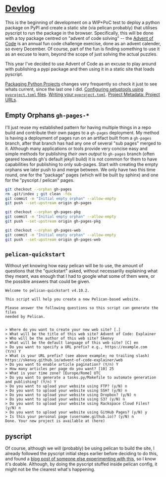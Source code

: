 # [Devlog](https://github.com/Skenvy/advent-of-code-explainer/blob/main/devlog.md)
This is the beginning of development on a WIP+PoC test to deploy a python package on PyPI and create a static site (via pelican probably) that utilises pyscript to run the package in the browser. Specifically, this will be done with a toy package centred on "advent of code solving" -- the [Advent of Code](https://adventofcode.com/) is an annual fun code challenge exercise, done as an advent calender, so every December. Of course, part of the fun is finding something to use it as an excuse to learn, beyond the scope of just solving the actual puzzles.

This year I've decided to use Advent of Code as an excuse to play around with publishing a pypi package and then using it in a static site that loads pyscript.

[Packaging Python Projects](https://packaging.python.org/en/latest/tutorials/packaging-projects/) changes very frequently so check it just to see whats current, since the last one I did.
[Configuring setuptools using `pyproject.toml` files](https://setuptools.pypa.io/en/latest/userguide/pyproject_config.html).
[Writing your `pyproject.toml`](https://packaging.python.org/en/latest/guides/writing-pyproject-toml/).
[Project Metadata: Project URLs](https://docs.pypi.org/project_metadata/#project-urls).

## Empty Orphans `gh-pages-*`
I'll just reuse my established pattern for having multiple things in a repo build and contribute their own pages to a `gh-pages` deployment. My method is having a deployment of pages run on an artifact built from a `gh-pages` branch, after that branch has had any one of several "sub pages" merged to it. Although many applications or tools provide very concise easy and simple methods for publishing _their own output_ to `gh-pages` branch (often geared towards gh's default jekyll build) it is not common for them to have capabilities for publishing to only sub-pages. Start with creating the empty orphans we later push to and merge between. We only have two this time round, one for the "package" pages (which will be built by sphinx) and one for the "pyscript / pelican" pages.
```sh
git checkout --orphan gh-pages
rm .git/index ; git clean -fdx
git commit -m "Initial empty orphan" --allow-empty
git push --set-upstream origin gh-pages

git checkout --orphan gh-pages-pkg
git commit -m "Initial empty orphan" --allow-empty
git push --set-upstream origin gh-pages-pkg

git checkout --orphan gh-pages-web
git commit -m "Initial empty orphan" --allow-empty
git push --set-upstream origin gh-pages-web
```

## `pelican-quickstart`
Without yet knowing how easy pelican will be to use, the amount of questions that the "quickstart" asked, without necessarilly explaining what they meant, was enough that I had to google what some of them were, or the possible answers that could be given.
```
Welcome to pelican-quickstart v4.10.2.

This script will help you create a new Pelican-based website.

Please answer the following questions so this script can generate the files
needed by Pelican.

    
> Where do you want to create your new web site? [.] 
> What will be the title of this web site? Advent of Code: Explainer
> Who will be the author of this web site? Skenvy
> What will be the default language of this web site? [C] en
> Do you want to specify a URL prefix? e.g., https://example.com   (Y/n) Y
> What is your URL prefix? (see above example; no trailing slash) https://skenvy.github.io/advent-of-code-explainer/web
> Do you want to enable article pagination? (Y/n) Y
> How many articles per page do you want? [10] 25
> What is your time zone? [Europe/Rome] UTC
> Do you want to generate a tasks.py/Makefile to automate generation and publishing? (Y/n) Y
> Do you want to upload your website using FTP? (y/N) n
> Do you want to upload your website using SSH? (y/N) n
> Do you want to upload your website using Dropbox? (y/N) n
> Do you want to upload your website using S3? (y/N) n
> Do you want to upload your website using Rackspace Cloud Files? (y/N) n
> Do you want to upload your website using GitHub Pages? (y/N) y
> Is this your personal page (username.github.io)? (y/N) n
Done. Your new project is available at (here)
```

## pyscript
Of course, although we will (probably) be using pelican to build the site, I already followed the pyscript initial steps earlier before deciding to do this, and found a [blog post of someone else experimenting with this](https://www.castoriscausa.com/posts/2023/05/13/pyscript_toy_example/), so I know it's doable. Although, by doing the pyscript stuffed inside pelican config, it might not be the clearest what's happening.
